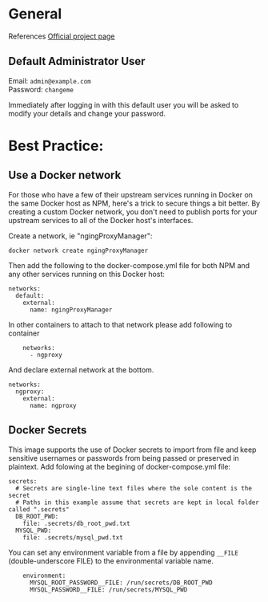 # General

References 
[Official project page](https://nginxproxymanager.com/)

## Default Administrator User

Email:    `admin@example.com`\
Password: `changeme`

Immediately after logging in with this default user you will be asked to modify your details and change your password.
# Best Practice: 
## Use a Docker network
For those who have a few of their upstream services running in Docker on the same Docker host as NPM, here's a trick to secure things a bit better. By creating a custom Docker network, you don't need to publish ports for your upstream services to all of the Docker host's interfaces.

Create a network, ie "ngingProxyManager":
```
docker network create ngingProxyManager
```
Then add the following to the docker-compose.yml file for both NPM and any other services running on this Docker host:
```
networks:
  default:
    external:
      name: ngingProxyManager
```      
In other containers to attach to that network please add following to container
```
    networks:
      - ngproxy
```
And declare external network at the bottom. 
```
networks:
  ngproxy:
    external:
      name: ngproxy
```

## Docker Secrets

This image supports the use of Docker secrets to import from file and keep sensitive usernames or passwords from being passed or preserved in plaintext. Add folowing at the begining of docker-compose.yml file: 
```
secrets:
  # Secrets are single-line text files where the sole content is the secret
  # Paths in this example assume that secrets are kept in local folder called ".secrets"
  DB_ROOT_PWD:
    file: .secrets/db_root_pwd.txt
  MYSQL_PWD:
    file: .secrets/mysql_pwd.txt
```

You can set any environment variable from a file by appending `__FILE` (double-underscore FILE) to the environmental variable name.
```
    environment:
      MYSQL_ROOT_PASSWORD__FILE: /run/secrets/DB_ROOT_PWD
      MYSQL_PASSWORD__FILE: /run/secrets/MYSQL_PWD
```
